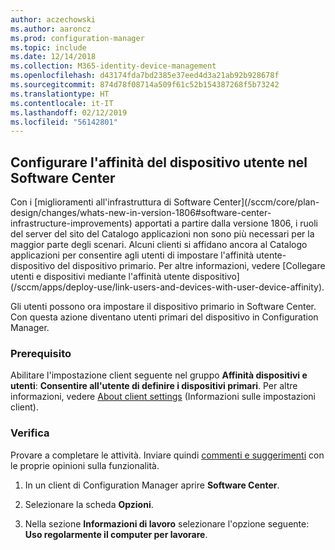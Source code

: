 ```yaml
---
author: aczechowski
ms.author: aaroncz
ms.prod: configuration-manager
ms.topic: include
ms.date: 12/14/2018
ms.collection: M365-identity-device-management
ms.openlocfilehash: d43174fda7bd2385e37eed4d3a21ab92b928678f
ms.sourcegitcommit: 874d78f08714a509f61c52b154387268f5b73242
ms.translationtype: HT
ms.contentlocale: it-IT
ms.lasthandoff: 02/12/2019
ms.locfileid: "56142801"
---
```

## <a name="bkmk_uda"></a> Configurare l'affinità del dispositivo utente nel Software Center
<!--3485366--> Con i [miglioramenti all'infrastruttura di Software Center](/sccm/core/plan-design/changes/whats-new-in-version-1806#software-center-infrastructure-improvements) apportati a partire dalla versione 1806, i ruoli del server del sito del Catalogo applicazioni non sono più necessari per la maggior parte degli scenari. Alcuni clienti si affidano ancora al Catalogo applicazioni per consentire agli utenti di impostare l'affinità utente-dispositivo del dispositivo primario. Per altre informazioni, vedere [Collegare utenti e dispositivi mediante l'affinità utente dispositivo](/sccm/apps/deploy-use/link-users-and-devices-with-user-device-affinity).

Gli utenti possono ora impostare il dispositivo primario in Software Center. Con questa azione diventano utenti primari del dispositivo in Configuration Manager.


### <a name="prerequisite"></a>Prerequisito

Abilitare l'impostazione client seguente nel gruppo **Affinità dispositivi e utenti**: **Consentire all'utente di definire i dispositivi primari**. Per altre informazioni, vedere [About client settings](/sccm/core/clients/deploy/about-client-settings#user-and-device-affinity) (Informazioni sulle impostazioni client).


### <a name="try-it-out"></a>Verifica

Provare a completare le attività. Inviare quindi [commenti e suggerimenti](/sccm/core/understand/find-help#product-feedback) con le proprie opinioni sulla funzionalità.

1. In un client di Configuration Manager aprire **Software Center**.  

2. Selezionare la scheda **Opzioni**.  

3. Nella sezione **Informazioni di lavoro** selezionare l'opzione seguente: **Uso regolarmente il computer per lavorare**.  
